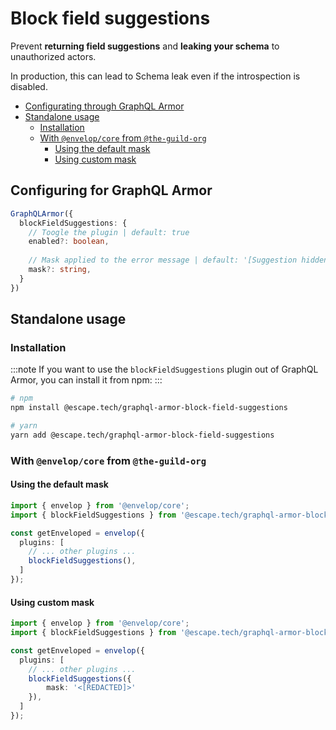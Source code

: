 # Block field suggestions

Prevent **returning field suggestions** and **leaking your schema** to unauthorized actors.

In production, this can lead to Schema leak even if the introspection is disabled.


- [Configurating through GraphQL Armor](#configuring-for-graphql-armor)
- [Standalone usage](#standalone-usage)
  - [Installation](#installation)
  - [With `@envelop/core` from `@the-guild-org`](#with-envelopcore-from-the-guild-org)
    - [Using the default mask](#using-the-default-mask)
    - [Using custom mask](#using-custom-mask)

## Configuring for GraphQL Armor

```ts
GraphQLArmor({
  blockFieldSuggestions: {
    // Toogle the plugin | default: true
    enabled?: boolean,
    
    // Mask applied to the error message | default: '[Suggestion hidden]'
    mask?: string,
  }
})
```

## Standalone usage

### Installation

:::note
If you want to use the `blockFieldSuggestions` plugin out of GraphQL Armor, you can install it from npm:
:::

```bash
# npm
npm install @escape.tech/graphql-armor-block-field-suggestions

# yarn
yarn add @escape.tech/graphql-armor-block-field-suggestions
```

### With `@envelop/core` from `@the-guild-org`

#### Using the default mask

```ts
import { envelop } from '@envelop/core';
import { blockFieldSuggestions } from '@escape.tech/graphql-armor-block-field-suggestions';

const getEnveloped = envelop({
  plugins: [
    // ... other plugins ...
    blockFieldSuggestions(),
  ]
});
```

#### Using custom mask

```ts
import { envelop } from '@envelop/core';
import { blockFieldSuggestions } from '@escape.tech/graphql-armor-block-field-suggestions';

const getEnveloped = envelop({
  plugins: [
    // ... other plugins ...
    blockFieldSuggestions({
        mask: '<[REDACTED]>'
    }),
  ]
});
```
